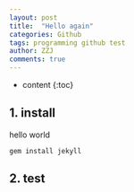 ```yaml
---
layout: post
title:  "Hello again"
categories: Github
tags: programming github test
author: ZZJ
comments: true
---
```


* content
{:toc}

## 1. install
hello world
```
gem install jekyll
```

## 2. test